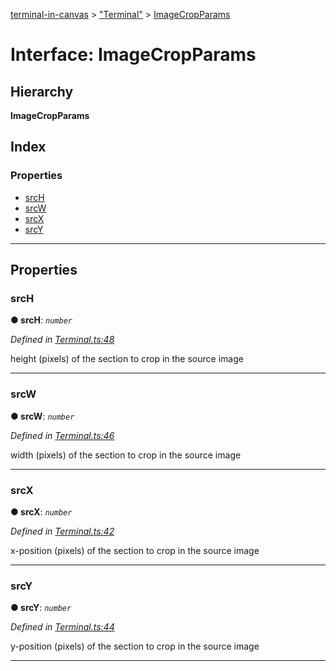 [terminal-in-canvas](../README.md) > ["Terminal"](../modules/_terminal_.md) > [ImageCropParams](../interfaces/_terminal_.imagecropparams.md)

# Interface: ImageCropParams

## Hierarchy

**ImageCropParams**

## Index

### Properties

* [srcH](_terminal_.imagecropparams.md#srch)
* [srcW](_terminal_.imagecropparams.md#srcw)
* [srcX](_terminal_.imagecropparams.md#srcx)
* [srcY](_terminal_.imagecropparams.md#srcy)

---

## Properties

<a id="srch"></a>

###  srcH

**● srcH**: *`number`*

*Defined in [Terminal.ts:48](https://github.com/danikaze/terminal-in-canvas/blob/13134dd/src/Terminal.ts#L48)*

height (pixels) of the section to crop in the source image

___
<a id="srcw"></a>

###  srcW

**● srcW**: *`number`*

*Defined in [Terminal.ts:46](https://github.com/danikaze/terminal-in-canvas/blob/13134dd/src/Terminal.ts#L46)*

width (pixels) of the section to crop in the source image

___
<a id="srcx"></a>

###  srcX

**● srcX**: *`number`*

*Defined in [Terminal.ts:42](https://github.com/danikaze/terminal-in-canvas/blob/13134dd/src/Terminal.ts#L42)*

x-position (pixels) of the section to crop in the source image

___
<a id="srcy"></a>

###  srcY

**● srcY**: *`number`*

*Defined in [Terminal.ts:44](https://github.com/danikaze/terminal-in-canvas/blob/13134dd/src/Terminal.ts#L44)*

y-position (pixels) of the section to crop in the source image

___


